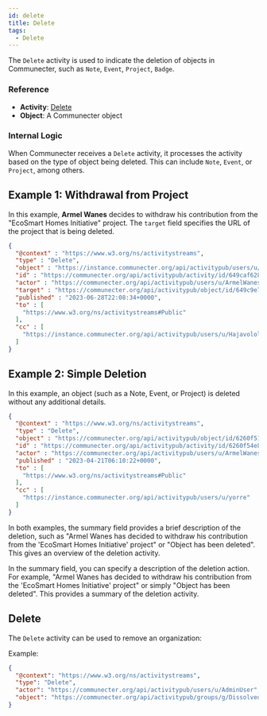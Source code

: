 ```yaml
---
id: delete
title: Delete
tags:
  - Delete
---
```


The `Delete` activity is used to indicate the deletion of objects in Communecter, such as `Note`, `Event`, `Project`, `Badge`.

### Reference

- **Activity**: [Delete](https://www.w3.org/TR/activitypub/#delete-activity-inbox)
- **Object**: A Communecter object

### Internal Logic

When Communecter receives a `Delete` activity, it processes the activity based on the type of object being deleted. This can include `Note`, `Event`, or `Project`, among others.

## Example 1: Withdrawal from Project

In this example, **Armel Wanes** decides to withdraw his contribution from the "EcoSmart Homes Initiative" project. The `target` field specifies the URL of the project that is being deleted.

```json
{
  "@context" : "https://www.w3.org/ns/activitystreams",
  "type" : "Delete",
  "object" : "https://instance.communecter.org/api/activitypub/users/u/Hajavololona",
  "id" : "https://communecter.org/api/activitypub/activity/id/649caf628366d",
  "actor" : "https://communecter.org/api/activitypub/users/u/ArmelWanes",
  "target" : "https://communecter.org/api/activitypub/object/id/649c9e7ae4135",
  "published" : "2023-06-28T22:08:34+0000",
  "to" : [ 
    "https://www.w3.org/ns/activitystreams#Public"
  ],
  "cc" : [ 
    "https://instance.communecter.org/api/activitypub/users/u/Hajavololona"
  ]
}
```

## Example 2: Simple Deletion
In this example, an object (such as a Note, Event, or Project) is deleted without any additional details.

```json
{
  "@context" : "https://www.w3.org/ns/activitystreams",
  "type" : "Delete",
  "object" : "https://communecter.org/api/activitypub/object/id/6260f515bd856",
  "id" : "https://communecter.org/api/activitypub/activity/id/6260f54e8e2c5",
  "actor" : "https://communecter.org/api/activitypub/users/u/ArmelWanes",
  "published" : "2023-04-21T06:10:22+0000",
  "to" : [ 
    "https://www.w3.org/ns/activitystreams#Public"
  ],
  "cc" : [ 
    "https://instance.communecter.org/api/activitypub/users/u/yorre"
  ]
}
```

In both examples, the summary field provides a brief description of the deletion, such as "Armel Wanes has decided to withdraw his contribution from the 'EcoSmart Homes Initiative' project" or "Object has been deleted". This gives an overview of the deletion activity.

In the summary field, you can specify a description of the deletion action. For example, "Armel Wanes has decided to withdraw his contribution from the 'EcoSmart Homes Initiative' project" or simply "Object has been deleted". This provides a summary of the deletion activity.


## Delete

The `Delete` activity can be used to remove an organization:

Example:
```json
{
  "@context": "https://www.w3.org/ns/activitystreams",
  "type": "Delete",
  "actor": "https://communecter.org/api/activitypub/users/u/AdminUser",
  "object": "https://communecter.org/api/activitypub/groups/g/DissolvedOrg"
}
```